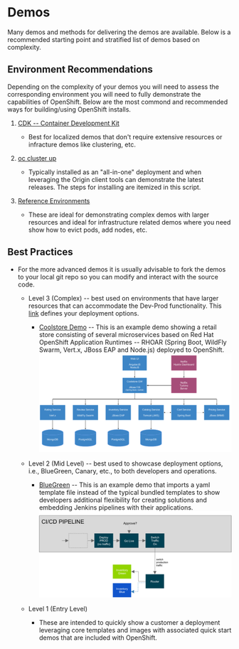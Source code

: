 # Demos
Many demos and methods for delivering the demos are available.  Below is a recommended starting point and stratified list of demos based on complexity.

Environment Recommendations
-------------

Depending on the complexity of your demos you will need to assess the corresponding environment you will need to fully demonstrate the capabilities of OpenShift.  Below are the most commond and recommended ways for building/using OpenShift installs.

1) [CDK -- Container Development Kit](http://developers.redhat.com/products/cdk/overview/) 
	* Best for localized demos that don't require extensive resources or infracture demos like clustering, etc.

2) [oc cluster up](scripts/all-in-one-aws-template?raw=true)
	* Typically installed as an "all-in-one" deployment and when leveraging the Origin client tools can demonstrate the latest releases.  The steps for installing are itemized in this script.

3) [Reference Environments](https://github.com/openshift/openshift-ansible-contrib/tree/master/reference-architecture) 
	* These are ideal for demonstrating complex demos with larger resources and ideal for infrastructure related demos where you need show how to evict pods, add nodes, etc.


Best Practices
------------

* For the more advanced demos it is usually advisable to fork the demos to your local git repo so you can modify and interact with the source code.
	* Level 3 (Complex) -- best used on environments that have larger resources that can accommodate the Dev-Prod functionality.  This [link](https://github.com/jbossdemocentral/coolstore-microservice/tree/1.2.x/openshift/scripts) defines your deployment options.
		* [Coolstore Demo](https://github.com/jbossdemocentral/coolstore-microservice/) -- This is an example demo showing a retail store consisting of several microservices based on Red Hat OpenShift Application Runtimes -- RHOAR (Spring Boot, WildFly Swarm, Vert.x, JBoss EAP and Node.js) deployed to OpenShift.
![Cool Store Microservice Demo -- Architecture Diagram](docs/images/coolstore-arch-diagram.png?raw=true "Cool Store Microservice Demo -- Architecture Diagram")
	
	* Level 2 (Mid Level) -- best used to showcase deployment options, i.e., BlueGreen, Canary, etc., to both developers and operations.
		* [BlueGreen](https://github.com/sclorg/nodejs-ex) -- This is an example demo that imports a yaml template file instead of the typical bundled templates to show developers additional flexibility for creating solutions and embedding Jenkins pipelines with their applications.
![BlueGreen -- Jenkins pipeline demo](docs/images/bluegreen-arch.png?raw=true "BlueGreen -- Jenkins pipeline demo")


	* Level 1 (Entry Level)
		* These are intended to quickly show a customer a deployment leveraging core templates and images with associated quick start demos that are included with OpenShift.

